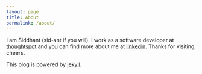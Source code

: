 ```yaml
---
layout: page
title: About
permalink: /about/
---
```


I am Siddhant (sid-ant if you will). I work as a software developer at [thoughtspot](https://www.thoughtspot.com/) and you can find more about me at [linkedin](https://www.linkedin.com/in/sidant/). 
Thanks for visiting, cheers. 

This blog is powered by [jekyll](https://jekyllrb.com/).